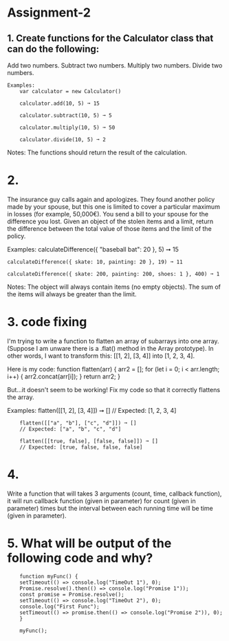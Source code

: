 # Assignment-2

## 1. Create functions for the Calculator class that can do the following:
Add two numbers.
Subtract two numbers.
Multiply two numbers.
Divide two numbers.

    Examples:
        var calculator = new Calculator()

        calculator.add(10, 5) ➞ 15

        calculator.subtract(10, 5) ➞ 5

        calculator.multiply(10, 5) ➞ 50

        calculator.divide(10, 5) ➞ 2

Notes:
The functions should return the result of the calculation.






# 2.  
The insurance guy calls again and apologizes. They found another policy made by your spouse, but this one is limited to cover a particular maximum in losses (for example,      50,000€). You send a bill to your spouse for the difference you lost.
Given an object of the stolen items and a limit, return the difference between the total value of those items and the limit of the policy.

Examples:
    calculateDifference({ "baseball bat": 20 }, 5) ➞ 15

    calculateDifference({ skate: 10, painting: 20 }, 19) ➞ 11

    calculateDifference({ skate: 200, painting: 200, shoes: 1 }, 400) ➞ 1

Notes:
The object will always contain items (no empty objects).
The sum of the items will always be greater than the limit.






# 3. code fixing
I'm trying to write a function to flatten an array of subarrays into one array. (Suppose I am unware there is a .flat() method in the Array prototype). In other words, I want to transform this: [[1, 2], [3, 4]] into [1, 2, 3, 4].

Here is my code:
        function flatten(arr) {
        arr2 = [];
        for (let i = 0; i < arr.length; i++) {
            arr2.concat(arr[i]);
        }
        return arr2;
        }

But...it doesn't seem to be working! Fix my code so that it correctly flattens the array.

Examples:
        flatten([[1, 2], [3, 4]]) ➞ []
        // Expected: [1, 2, 3, 4]

        flatten([["a", "b"], ["c", "d"]]) ➞ []
        // Expected: ["a", "b", "c", "d"]

        flatten([[true, false], [false, false]]) ➞ []
        // Expected: [true, false, false, false]








# 4.
Write a function that will takes 3 arguments (count, time, callback function), it will run callback function (given in parameter)  for count (given in parameter) times but the interval between each running time will  be time (given in parameter).






# 5. What will be output of the following code and why?

        function myFunc() {
        setTimeout(() => console.log("TimeOut 1"), 0);
        Promise.resolve().then(() => console.log("Promise 1"));
        const promise = Promise.resolve();
        setTimeout(() => console.log("TimeOut 2"), 0);
        console.log("First Func");
        setTimeout(() => promise.then(() => console.log("Promise 2")), 0);
        }
        
        myFunc();
